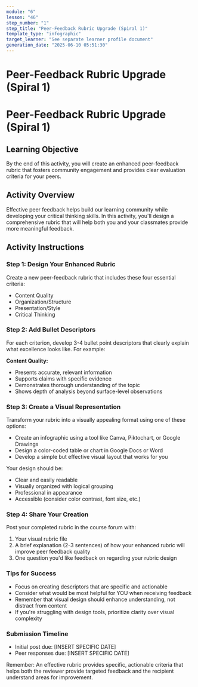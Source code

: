 ```yaml
---
module: "6"
lesson: "46"
step_number: "1"
step_title: "Peer-Feedback Rubric Upgrade (Spiral 1)"
template_type: "infographic"
target_learner: "See separate learner profile document"
generation_date: "2025-06-10 05:51:30"
---
```


# Peer-Feedback Rubric Upgrade (Spiral 1)

# Peer-Feedback Rubric Upgrade (Spiral 1)

## Learning Objective
By the end of this activity, you will create an enhanced peer-feedback rubric that fosters community engagement and provides clear evaluation criteria for your peers.

## Activity Overview
Effective peer feedback helps build our learning community while developing your critical thinking skills. In this activity, you'll design a comprehensive rubric that will help both you and your classmates provide more meaningful feedback.

## Activity Instructions

### Step 1: Design Your Enhanced Rubric
Create a new peer-feedback rubric that includes these four essential criteria:
* Content Quality
* Organization/Structure
* Presentation/Style
* Critical Thinking

### Step 2: Add Bullet Descriptors
For each criterion, develop 3-4 bullet point descriptors that clearly explain what excellence looks like. For example:

**Content Quality:**
* Presents accurate, relevant information
* Supports claims with specific evidence
* Demonstrates thorough understanding of the topic
* Shows depth of analysis beyond surface-level observations

### Step 3: Create a Visual Representation
Transform your rubric into a visually appealing format using one of these options:
* Create an infographic using a tool like Canva, Piktochart, or Google Drawings
* Design a color-coded table or chart in Google Docs or Word
* Develop a simple but effective visual layout that works for you

Your design should be:
* Clear and easily readable
* Visually organized with logical grouping
* Professional in appearance
* Accessible (consider color contrast, font size, etc.)

### Step 4: Share Your Creation
Post your completed rubric in the course forum with:
1. Your visual rubric file
2. A brief explanation (2-3 sentences) of how your enhanced rubric will improve peer feedback quality
3. One question you'd like feedback on regarding your rubric design

### Tips for Success
* Focus on creating descriptors that are specific and actionable
* Consider what would be most helpful for YOU when receiving feedback
* Remember that visual design should enhance understanding, not distract from content
* If you're struggling with design tools, prioritize clarity over visual complexity

### Submission Timeline
* Initial post due: [INSERT SPECIFIC DATE]
* Peer responses due: [INSERT SPECIFIC DATE]

Remember: An effective rubric provides specific, actionable criteria that helps both the reviewer provide targeted feedback and the recipient understand areas for improvement.